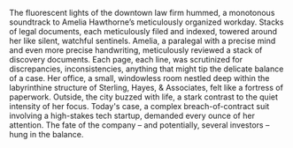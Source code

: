 The fluorescent lights of the downtown law firm hummed, a monotonous soundtrack to Amelia Hawthorne’s meticulously organized workday.  Stacks of legal documents, each meticulously filed and indexed, towered around her like silent, watchful sentinels.  Amelia, a paralegal with a precise mind and even more precise handwriting, meticulously reviewed a stack of discovery documents.  Each page, each line, was scrutinized for discrepancies, inconsistencies, anything that might tip the delicate balance of a case.  Her office, a small, windowless room nestled deep within the labyrinthine structure of Sterling, Hayes, & Associates, felt like a fortress of paperwork.  Outside, the city buzzed with life, a stark contrast to the quiet intensity of her focus.  Today's case, a complex breach-of-contract suit involving a high-stakes tech startup, demanded every ounce of her attention.  The fate of the company – and potentially, several investors – hung in the balance.
